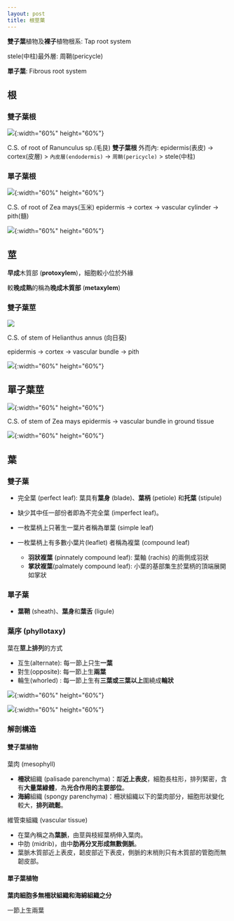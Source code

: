 ```yaml
---
layout: post
title: 根莖葉
---
```




**雙子葉**植物及**裸子**植物根系: Tap root system



stele(中柱)最外層: 周鞘(pericycle)

**單子葉**: Fibrous root system

## 根

### 雙子葉根

![](dicot_root.PNG){:width="60%" height="60%"}

C.S. of root of Ranunculus sp.(毛艮) **雙子葉根**
外而內: epidermis(表皮) -> cortex(皮層) > `內皮層(endodermis)` -> `周鞘(pericycle)` > stele(中柱)

### 單子葉根

![](monocot_root.PNG){:width="60%" height="60%"}

C.S. of root of Zea mays(玉米)
epidermis -> cortex -> vascular cylinder -> pith(髓)

![](zea_metaxylem.PNG){:width="60%" height="60%"}

## 莖

**早成**木質部 (**protoxylem**)，細胞較小位於外緣

較**晚成熟**的稱為**晚成木質部** (**metaxylem**)

### 雙子葉莖

![](dicot_stem.PNG)

C.S. of stem of Helianthus annus (向日葵)

epidermis -> cortex -> vascular bundle -> pith

![](sun_xylem_phloem.PNG){:width="60%" height="60%"}

## 單子葉莖

![](monocot_stem.PNG){:width="60%" height="60%"}

C.S. of stem of Zea mays
epidermis -> vascular bundle in ground tissue

![](zea_stem.PNG){:width="60%" height="60%"}



## 葉

### 雙子葉

- 完全葉 (perfect leaf): 葉具有**葉身** (blade)、**葉柄** (petiole) 和**托葉** (stipule) 
- 缺少其中任一部份者即為不完全葉 (imperfect leaf)。


- 一枚葉柄上只著生一葉片者稱為單葉 (simple leaf)
- 一枚葉柄上有多數小葉片(leaflet) 者稱為複葉 (compound leaf)
  - **羽狀複葉** (pinnately compound leaf): 葉軸 (rachis) 的兩側成羽狀
  - **掌狀複葉**(palmately compound leaf): 小葉的基部集生於葉柄的頂端展開如掌狀

### 單子葉

- **葉鞘** (sheath)、**葉身**和**葉舌** (ligule)

### 葉序 (phyllotaxy)

葉在**莖上排列**的方式

- 互生(alternate): 每一節上只生**一葉**
- 對生(opposite): 每一節上生**兩葉**
- 輪生(whorled) : 每一節上生有**三葉或三葉以上**圍繞成**輪狀**

![](leaf1.PNG){:width="60%" height="60%"}

![](leaf2.PNG){:width="60%" height="60%"}

### 解剖構造

#### 雙子葉植物

葉肉 (mesophyll)

- **柵狀**組織 (palisade parenchyma)：鄰**近上表皮**，細胞長柱形，排列緊密，含有**大量葉綠體**，為**光合作用的主要部位**。
- **海綿**組織 (spongy parenchyma)：柵狀組織以下的葉肉部分，細胞形狀變化較大，**排列疏鬆**。

維管束組織 (vascular tissue)

- 在葉內稱之為**葉脈**，由莖與枝經葉柄伸入葉肉。
- 中肋 (midrib)，由中**肋再分叉形成無數側脈**。
- 葉脈木質部近上表皮，韌皮部近下表皮，側脈的末梢則只有木質部的管胞而無韌皮部。

#### 單子葉植物

**葉肉細胞多無柵狀組織和海綿組織之分**

一節上生兩葉